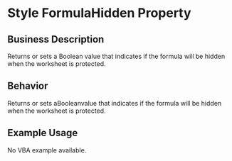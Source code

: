 # Style FormulaHidden Property

## Business Description
Returns or sets a Boolean value that indicates if the formula will be hidden when the worksheet is protected.

## Behavior
Returns or sets aBooleanvalue that indicates if the formula will be hidden when the worksheet is protected.

## Example Usage
No VBA example available.